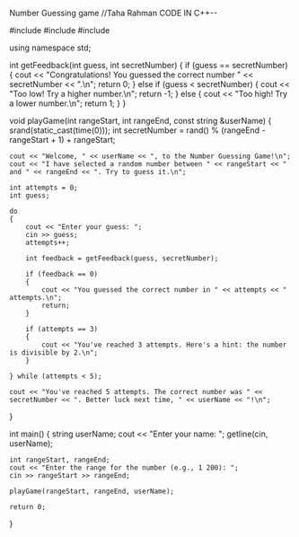 Number Guessing game
//Taha Rahman
CODE IN C++--

#include <iostream>
#include <cstdlib>
#include <ctime>

using namespace std;

int getFeedback(int guess, int secretNumber)
{
    if (guess == secretNumber)
    {
        cout << "Congratulations! You guessed the correct number " << secretNumber << ".\n";
        return 0;
    }
    else if (guess < secretNumber)
    {
        cout << "Too low! Try a higher number.\n";
        return -1;
    }
    else
    {
        cout << "Too high! Try a lower number.\n";
        return 1;
    }
}

void playGame(int rangeStart, int rangeEnd, const string &userName)
{
    srand(static_cast<unsigned int>(time(0)));
    int secretNumber = rand() % (rangeEnd - rangeStart + 1) + rangeStart;

    cout << "Welcome, " << userName << ", to the Number Guessing Game!\n";
    cout << "I have selected a random number between " << rangeStart << " and " << rangeEnd << ". Try to guess it.\n";

    int attempts = 0;
    int guess;

    do
    {
        cout << "Enter your guess: ";
        cin >> guess;
        attempts++;

        int feedback = getFeedback(guess, secretNumber);

        if (feedback == 0)
        {
            cout << "You guessed the correct number in " << attempts << " attempts.\n";
            return;
        }

        if (attempts == 3)
        {
            cout << "You've reached 3 attempts. Here's a hint: the number is divisible by 2.\n";
        }

    } while (attempts < 5);

    cout << "You've reached 5 attempts. The correct number was " << secretNumber << ". Better luck next time, " << userName << "!\n";
}

int main()
{
    string userName;
    cout << "Enter your name: ";
    getline(cin, userName);

    int rangeStart, rangeEnd;
    cout << "Enter the range for the number (e.g., 1 200): ";
    cin >> rangeStart >> rangeEnd;

    playGame(rangeStart, rangeEnd, userName);

    return 0;
}
